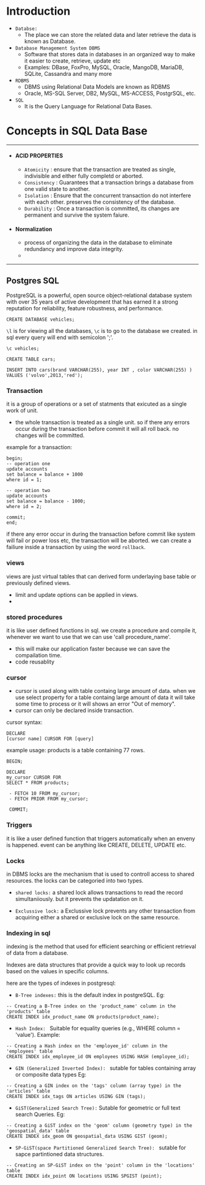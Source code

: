 # Introduction

- `Databse:`
  - The place we can store the related data and later retrieve the data is known as Database.
- `Database Management System DBMS`
  - Software that stores data in databases in an organized way to make it easier to create, retrieve, update etc
  - Examples: DBase, FoxPro, MySQL, Oracle, MangoDB, MariaDB, SQLite, Cassandra and many more
- `RDBMS`
  - DBMS using Relational Data Models are known as RDBMS
  - Oracle, MS-SQL Server, DB2, MySQL, MS-ACCESS, PostgrSQL, etc.
- `SQL`
  - It is the Query Language for Relational Data Bases.

# Concepts in SQL Data Base

---

- #### ACID PROPERTIES
  - `Atomicity` : ensure that the transaction are treated as single, indivisible and either fully completd or aborted.
  - `Consistency` : Guarantees that a transaction brings a database from one valid state to another.
  - `Isolation` : Ensure that the concurrent transaction do not interfere with each other. preserves the consistency of the database.
  - `Durability` : Once a transaction is committed, its changes are permanent and survive the system faiure.
- #### Normalization
  - process of organizing the data in the database to eliminate redundancy and improve data integrity.
  -

---

## Postgres SQL

PostgreSQL is a powerful, open source object-relational database system with over 35 years of active development that has earned it a strong reputation for reliability, feature robustness, and performance.

```
CREATE DATABASE vehicles;
```

`\l` is for viewing all the databases, `\c` is to go to the database we created.
in sql every query will end with semicolon ';'.

```
\c vehicles;
```

```
CREATE TABLE cars;
```

```
INSERT INTO cars(brand VARCHAR(255), year INT , color VARCHAR(255) )
VALUES ('volvo',2013,'red');
```

### Transaction

it is a group of operations or a set of statments that exicuted as a single work of unit.

- the whole transaction is treated as a single unit. so if there any errors occur during the transaction before commit it will all roll back. no changes will be committed.

example for a transaction:

```
begin;
-- operation one
update accounts
set balance = balance + 1000
where id = 1;

-- operation two
update accounts
set balance = balance - 1000;
where id = 2;

commit;
end;
```

if there any error occur in during the transaction before commit like system will fail or power loss etc, the transaction will be aborted. we can create a failiure inside a transaction by using the word `rollback`.

### views

views are just virtual tables that can derived form underlaying base table or previously defined views.

- limit and update options can be applied in views.
-

### stored procedures

it is like user defined functions in sql. we create a procedure and compile it, whenever we want to use that we can use 'call procedure_name'.

- this will make our application faster because we can save the compailation time.
- code reusablity

### cursor

- cursor is used along with table containg large amount of data. when we use select property for a table containg large amount of data it will take some time to process or it will shows an error "Out of memory".
- cursor can only be declared inside transaction.

cursor syntax:

```
DECLARE
[cursor name] CURSOR FOR [query]
```

example usage:
products is a table containing 77 rows.

```
BEGIN;

DECLARE
my_cursor CURSOR FOR
SELECT * FROM products;

 - FETCH 10 FROM my_cursor;
 - FETCH PRIOR FROM my_cursor;

 COMMIT;
```

### Triggers

it is like a user defined function that triggers automatically when an enveny is happened. event can be anything like CREATE, DELETE, UPDATE etc.

### Locks

in DBMS locks are the mechanism that is used to controll access to shared resources.
the locks can be categoried into two types.

- `shared locks:` a shared lock allows transactions to read the record simultaniiously. but it prevents the updatation on it.

- `Exclussive lock:` a Exclussive lock prevents any other transaction from acquiring either a shared or exclusive lock on the same resource.

### Indexing in sql

indexing is the method that used for efficient searching or efficient retrieval of data from a database.

Indexes are data structures that provide a quick way to look up records based on the values in specific columns.

here are the types of indexes in postgresql:

- `B-Tree indexes:` this is the default index in postgreSQL.
  Eg:

```
-- Creating a B-Tree index on the 'product_name' column in the 'products' table
CREATE INDEX idx_product_name ON products(product_name);
```

- `Hash Index: ` Suitable for equality queries (e.g., WHERE column = 'value').
Example:
```
-- Creating a Hash index on the 'employee_id' column in the 'employees' table
CREATE INDEX idx_employee_id ON employees USING HASH (employee_id);
```
- `GIN (Generalized Inverted Index): ` sutable for tables containing array or composite data types
Eg: 
``````
-- Creating a GIN index on the 'tags' column (array type) in the 'articles' table
CREATE INDEX idx_tags ON articles USING GIN (tags);
``````

-  `GiST(Generalized Search Tree):` Sutable for geometric or full text search Queries.
Eg:
``````
-- Creating a GiST index on the 'geom' column (geometry type) in the 'geospatial_data' table
CREATE INDEX idx_geom ON geospatial_data USING GIST (geom);
`````` 
- `SP-GiST(space Partitioned Generalized Search Tree): ` sutable for sapce partintioned data structures.
``````
-- Creating an SP-GiST index on the 'point' column in the 'locations' table
CREATE INDEX idx_point ON locations USING SPGIST (point);
``````
